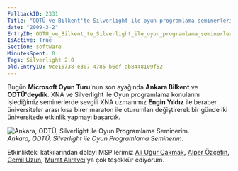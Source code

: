 ```yaml
---
FallbackID: 2331
Title: "ODTÜ ve Bilkent'te Silverlight ile oyun programlama seminerlerim."
date: "2009-3-2"
EntryID: ODTU_ve_Bilkent_te_Silverlight_ile_oyun_programlama_seminerlerim
IsActive: True
Section: software
MinutesSpent: 0
Tags: Silverlight 2.0
old.EntryID: 9ce16738-e307-4785-b6ef-ab8448109f52
---
```

Bugün **Microsoft Oyun Turu**'nun son ayağında **Ankara Bilkent** ve
**ODTÜ'deydik**. XNA ve Silverlight ile Oyun programlama konularını
işlediğimiz seminerlerde sevgili XNA uzmanımız **Engin Yıldız** ile
beraber üniversiteler arası kısa birer maraton ile oturumları
değiştirerek bir günde iki üniversitede etkinlik yapmayı başardık.

![Ankara, ODTÜ, Silverlight ile Oyun Programlama
Seminerim.](media/ODTU_ve_Bilkent_te_Silverlight_ile_oyun_programlama_seminerlerim/01032009_1.JPG)\
*Ankara, ODTÜ, Silverlight ile Oyun Programlama Seminerim.*

Etkinlikteki katkılarından dolayı MSP'lerimiz [Ali Uğur
Çakmak](http://www.ugurcakmak.com/)**,** [Alper
Özçetin](http://www.alperozcetin.com/)**,** [Cemil
Uzun](http://www.cemiluzun.com/)**,** [Murat
Alıravcı](http://maliravci.blogspot.com/)'ya çok teşekkür ediyorum.


